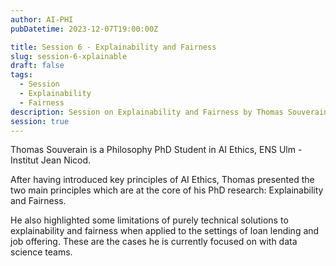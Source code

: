 ```yaml
---
author: AI-PHI
pubDatetime: 2023-12-07T19:00:00Z

title: Session 6 - Explainability and Fairness
slug: session-6-xplainable
draft: false
tags:
  - Session
  - Explainability
  - Fairness
description: Session on Explainability and Fairness by Thomas Souverain
session: true
---
```


Thomas Souverain is a Philosophy PhD Student in AI Ethics, ENS Ulm - Institut Jean Nicod.

After having introduced key principles of AI Ethics, Thomas presented the two main principles which are at the core of his PhD research: Explainability and Fairness.

He also highlighted some limitations of purely technical solutions to explainability and fairness when applied to the settings of loan lending and job offering. These are the cases he is currently focused on with data science teams.
